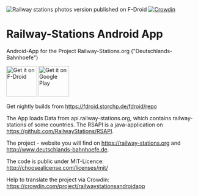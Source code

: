 <img alt="Railway stations photos version published on F-Droid" src="https://img.shields.io/f-droid/v/de.bahnhoefe.deutschlands.bahnhofsfotos.svg">  [![Crowdin](https://badges.crowdin.net/railwaystationsandroidapp/localized.svg)](https://crowdin.com/project/railwaystationsandroidapp)

# Railway-Stations Android App

Android-App for the Project Railway-Stations.org ("Deutschlands-Bahnhoefe")

[<img src="https://fdroid.gitlab.io/artwork/badge/get-it-on.png"
alt="Get it on F-Droid"
height="80">](https://f-droid.org/packages/de.bahnhoefe.deutschlands.bahnhofsfotos/)
[<img src="https://play.google.com/intl/en_us/badges/images/generic/en-play-badge.png"
alt="Get it on Google Play"
height="80">](https://play.google.com/store/apps/details?id=de.bahnhoefe.deutschlands.bahnhofsfotos)

Get nightly builds
from <a href="https://fdroid.storchp.de/fdroid/repo?fingerprint=99985A7E73DCB0B16C9BDDCE7A0B4996F88068AE7C771ED53E217E69CD1FF196">https://fdroid.storchp.de/fdroid/repo</a>

The App loads Data from api.railway-stations.org, which contains railway-stations of some countries.
The RSAPI
is a java-application on https://github.com/RailwayStations/RSAPI.

The project - website you will find on https://railway-stations.org
and http://www.deutschlands-bahnhoefe.de.

The code is public under MIT-Licence: http://choosealicense.com/licenses/mit/

Help to translate the project via Crowdin: https://crowdin.com/project/railwaystationsandroidapp
